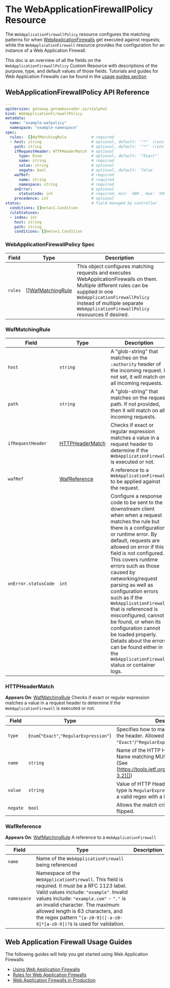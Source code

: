 
# The WebApplicationFirewallPolicy Resource

The `WebApplicationFirewallPolicy` resource configures the matching patterns for when [WebApplicationFirewalls][] get executed against requests; while the
`WebApplicationFirewall` resource provides the configuration for an instance of a Web Application Firewall.

This doc is an overview of all the fields on the `WebApplicationFirewallPolicy` Custom Resource with descriptions of the purpose, type, and default values of those fields.
Tutorials and guides for Web Application Firewalls can be found in the [usage guides section][]

## WebApplicationFirewallPolicy API Reference

```yaml
---
apiVersion: gateway.getambassador.io/v1alpha1
kind: WebApplicationFirewallPolicy
metadata:
  name: "example-wafpolicy"
  namespace: "example-namespace"
spec:
  rules:  []WafMatchingRule           # required
  - host: string                      # optional, default: `"*"` (runs on all hosts)
    path: string                      # optional, default: `"*"` (runs on all paths)
    ifRequestHeader: HTTPHeaderMatch  # optional
      type: Enum                      # optional, default: `"Exact"`
      name: string                    # required
      value: string                   # optional
      negate: bool                    # optional, default: `false`
    wafRef:                           # required
      name: string                    # required
      namespace: string               # required
    onError:                          # optional
      statusCode: int                 # required, min: `400`, max: `599`
    precedence: int                   # optional
status:                               # field managed by controller
  conditions: []metav1.Condition
  ruleStatuses:
  - index: int
    host: string
    path: string
    conditions: []metav1.Condition
```

### WebApplicationFirewallPolicy Spec

| **Field** | **Type**                 | **Description**                                                                                                                                                  |
|-----------|--------------------------|------------------------------------------------------------------------------------------------------------------------------------------------------------------|
| `rules`   | \[\][WafMatchingRule][]  | This object configures matching requests and executes WebApplicationFirewalls on them. Multiple different rules can be supplied in one `WebApplicationFirewallPolicy` instead of multiple separate `WebApplicationFirewallPolicy` resouurces if desired. |

### WafMatchingRule

| **Field**            | **Type**            | **Description**                                                                                                                                                  |
|----------------------|---------------------|------------------------------------------------------------------------------------------------------------------------------------------------------------------|
| `host`               | `string`            | A "glob-string" that matches on the `:authority` header of the incoming request. If not set, it will match on all incoming requests. |
| `path`               | `string`            | A "glob-string" that matches on the request path. If not provided, then it will match on all incoming requests. |
| `ifRequestHeader`    | [HTTPHeaderMatch][] | Checks if exact or regular expression matches a value in a request header to determine if the `WebApplicationFirewall` is executed or not. |
| `wafRef`             | [WafReference][]    | A reference to a `WebApplicationFirewall` to be applied against the request. |
| `onError.statusCode` | `int`               | Configure a response code to be sent to the downstream client when when a request matches the rule but there is a configuration or runtime error. By default, requests are allowed on error if this field is not configured. This covers runtime errors such as those caused by networking/request parsing as well as configuration errors such as if the `WebApplicationFirewall` that is referenced is misconfigured, cannot be found, or when its configuration cannot be loaded properly. Details about the errors can be found either in the `WebApplicationFirewall` status or container logs. |

### HTTPHeaderMatch

**Appears On**: [WafMatchingRule][]
Checks if exact or regular expression matches a value in a request header to determine if the `WebApplicationFirewall` is executed or not.

| **Field**  | **Type**                                | **Description**                                                                                                                                                  |
|------------|-----------------------------------------|------------------------------------------------------------------------------------------------------------------------------------------------------------------|
| `type`     | `Enum`(`"Exact"`,`"RegularExpression"`) | Specifies how to match against the value of the header. Allowed values are `"Exact"`/`"RegularExpression"`. |
| `name`     | `string`                                | Name of the HTTP Header to be matched. Name matching MUST be case-insensitive. (See [https://tools.ietf.org/html/rfc7230#section-3.2][]) |
| `value`    | `string`                                |  Value of HTTP Header to be matched. If type is `RegularExpression`, then this must be a valid regex with a length of at least 1. |
| `negate`   | `bool`                                  | Allows the match criteria to be negated or flipped. |

### WafReference

**Appears On**: [WafMatchingRule][]
A reference to a `WebApplicationFirewall`

| **Field**     | **Type**                 | **Description**                                                                                                                                                  |
|---------------|--------------------------|------------------------------------------------------------------------------------------------------------------------------------------------------------------|
| `name`        | Name of the `WebApplicationFirewall` being referenced
| `namespace`   | Namespace of the `WebApplicationFirewall`. This field is required. It must be a RFC 1123 label. Valid values include: `"example"`. Invalid values include: `"example.com"` - `"."` is an invalid character. The maximum allowed length is 63 characters, and the regex pattern `^[a-z0-9]([-a-z0-9]*[a-z0-9])?$` is used for validation. |

## Web Application Firewall Usage Guides

The following guides will help you get started using Web Application Firewalls

- [Using Web Application Firewalls][]
- [Rules for Web Application Firewalls][]
- [Web Application Firewalls in Production][]

[WafReference]: #wafreference
[HTTPHeaderMatch]: #httpheadermatch
[WafMatchingRule]: #wafmatchingrule
[usage guides section]: #web-application-firewall-usage-guides
[Using Web Application Firewalls]: ../../guides/web-application-firewalls/setup
[Rules for Web Application Firewalls]: ../../guides/web-application-firewalls/rules
[Web Application Firewalls in Production]: ../../guides/web-application-firewalls/production
[WebApplicationFirewalls]: ../webapplicationfirewall
[https://tools.ietf.org/html/rfc7230#section-3.2]: https://tools.ietf.org/html/rfc7230#section-3.2

